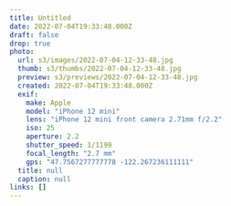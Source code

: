```yaml
---
title: Untitled
date: 2022-07-04T19:33:48.000Z
draft: false
drop: true
photo:
  url: s3/images/2022-07-04-12-33-48.jpg
  thumb: s3/thumbs/2022-07-04-12-33-48.jpg
  preview: s3/previews/2022-07-04-12-33-48.jpg
  created: 2022-07-04T19:33:48.000Z
  exif:
    make: Apple
    model: "iPhone 12 mini"
    lens: "iPhone 12 mini front camera 2.71mm f/2.2"
    iso: 25
    aperture: 2.2
    shutter_speed: 1/1199
    focal_length: "2.7 mm"
    gps: "47.7567277777778 -122.267236111111"
  title: null
  caption: null
links: []
---
```

